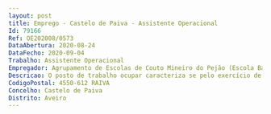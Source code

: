 ```yaml
--- 
layout: post
title: Emprego - Castelo de Paiva - Assistente Operacional
Id: 79166
Ref: OE202008/0573
DataAbertura: 2020-08-24
DataFecho: 2020-09-04
Trabalho: Assistente Operacional
Empregador: Agrupamento de Escolas de Couto Mineiro do Pejão (Escola Básica de Couto Mineiro do Pejão, Raiva - Sede)
Descricao: O posto de trabalho ocupar caracteriza se pelo exercício de funções na categoria de assistente operacional, tal como descrito no anexo referido no nº 2 do artigo 88º da LTFP,  de acordo com as atividades inerentes às de Auxiliar de Ação Educativa.
CodigoPostal: 4550-612 RAIVA
Concelho: Castelo de Paiva
Distrito: Aveiro
--- 
```

